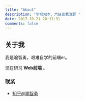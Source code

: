 ```yaml
---
title: "About"
description: "学苟知本，六经皆我注脚 "
date: 2017-10-21 20:11:31
comments: false
---   
```





## 关于我
我是喻智勇，艰难自学的前端er。

现在研习 **Web前端** 。


### 联系

- [知乎@喻智勇](http://www.zhihu.com/people/FloatingShuYin)



<center>
    <p><img src="" align="center"></p>
</center>
